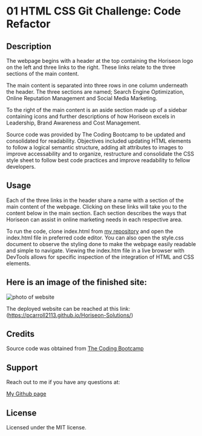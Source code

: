 # 01 HTML CSS Git Challenge: Code Refactor

## Description

The webpage begins with a header at the top containing the Horiseon logo on the left and three links to the right. These links relate to the three sections of the main content.

The main content is separated into three rows in one column underneath the header. The three sections are named; Search Engine Optimization, Online Reputation Management and Social Media Marketing. 

To the right of the main content is an aside section made up of a sidebar containing icons and further descriptions of how Horiseon excels in Leadership, Brand Awareness and Cost Management.

Source code was provided by The Coding Bootcamp to be updated and consolidated for readability. Objectives included updating HTML elements to follow a logical semantic structure,  adding alt attributes to images to improve accessability and to organize, restructure and consolidate the CSS style sheet to follow best code practices and improve readability to fellow developers.

## Usage
Each of the three links in the header share a name with a section of the main content of the webpage. Clicking on these links will take you to the content below in the main section. Each section describes the ways that Horiseon can assist in online marketing needs in each respective area.

To run the code, clone index.html from [my repository](git@github.com:pcarroll2113/Horiseon-Solutions.git) and open the index.html file in preferred code editor. You can also open the style.css document to observe the styling done to make the webpage easily readable and simple to navigate. Viewing the index.htm file in a live browser with DevTools allows for specific inspection of the integration of HTML and CSS elements.

## Here is an image of the finished site:
![photo of website](assets/127.0.0.1_5501_index.html.png)

The deployed website can be reached at this link:  (https://pcarroll2113.github.io/Horiseon-Solutions/)

## Credits
Source code was obtained from [The Coding Bootcamp](https://github.com/coding-boot-camp/urban-octo-telegram.git)

## Support
Reach out to me if you have any questions at:

[My Github page](https://github.com/pcarroll2113)

## License
Licensed under the MIT license.